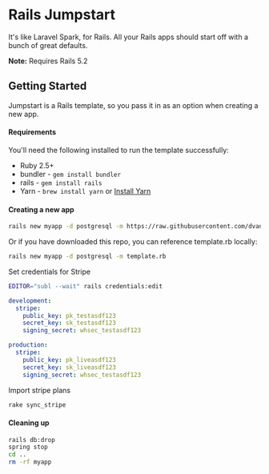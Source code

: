 # Rails Jumpstart

It's like Laravel Spark, for Rails. All your Rails apps should start off with a bunch of great defaults.

**Note:** Requires Rails 5.2

## Getting Started

Jumpstart is a Rails template, so you pass it in as an option when creating a new app.

#### Requirements

You'll need the following installed to run the template successfully:

* Ruby 2.5+
* bundler - `gem install bundler`
* rails - `gem install rails`
* Yarn - `brew install yarn` or [Install Yarn](https://yarnpkg.com/en/docs/install)

#### Creating a new app

```bash
rails new myapp -d postgresql -m https://raw.githubusercontent.com/dvanderbeek/jumpstart/master/template.rb
```

Or if you have downloaded this repo, you can reference template.rb locally:

```bash
rails new myapp -d postgresql -m template.rb
```

Set credentials for Stripe

```bash
EDITOR="subl --wait" rails credentials:edit
```

```yml
development:
  stripe:
    public_key: pk_testasdf123
    secret_key: sk_testasdf123
    signing_secret: whsec_testasdf123

production:
  stripe:
    public_key: pk_liveasdf123
    secret_key: sk_liveasdf123
    signing_secret: whsec_testasdf123
```

Import stripe plans

```bash
rake sync_stripe
```

#### Cleaning up

```bash
rails db:drop
spring stop
cd ..
rm -rf myapp
```
